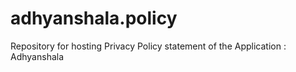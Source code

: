 # adhyanshala.policy
Repository for hosting Privacy Policy statement of the Application : Adhyanshala
